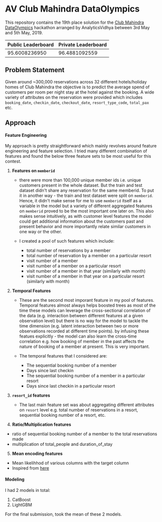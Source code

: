# AV Club Mahindra DataOlympics

This repository contains the 19th place solution for the [Club Mahindra DataOlympics](https://datahack.analyticsvidhya.com/contest/club-mahindra-dataolympics/) hackathon arranged by AnalyticsVidhya between 3rd May and 5th May, 2019.

Public Leaderboard | Private Leaderboard
------------------ | -------------------
95.6008236950 | 96.4881092559

## Problem Statement
Given around ~300,000 reservations across 32 different hotels/holiday homes of Club Mahindra the objective is to predict the average spend of customers per room per night stay at the hotel against the booking. A wide variety of attributes on the reservation were provided which includes
`booking_date`, `checkin_date`, `checkout_date`, `resort_type_code`, `total_pax` etc.

## Approach

#### Feature Engineering
My approach is pretty straightforward which mainly revolves around feature engineering and feature selection. I tried many different combination of features and found the below three feature sets to be most useful for this contest.

1. **Features on `memberid`**
   - there were more than 100,000 unique member ids i.e. unique customers present in the whole dataset. But the train and test dataset didn't share any reservation for the same memberid. To put it in another way - the train and test dataset were split on `memberid`. Hence, it didn't make sense for me to use `memberid` itself as a variable in the model but a variety of different aggregated features on `memberid` proved to be the most important one later on. This also makes sense intuitively, as with customer level features the model could get additional information about the customers past and present behavior and more importantly relate similar customers in one way or the other.

   - I created a pool of such features which include:
     - total number of reservations by a member
     - total number of reservation by a member on a particular resort
     - visit number of a member
     - visit number of a member on a particular resort
     - visit number of a member in that year (similarly with month)
     - visit number of a member in that year on a particular resort (similarly with month)


2. **Temporal Features**
   - These are the second most imporant feature in my pool of features. Temporal features almost always helps boosted trees as most of the time these models can leverage the cross-sectional correlation of the data (e.g. interaction between different features at a given observation level) but there is no way for the model to tackle the time dimension (e.g. latent interaction between two or more observations recorded at different time points). by infusing these featues explicitly - the model can also learn the cross-time correlation e.g. how booking of member in the past affects the nature of booking of a member at present. This is very important.

   - The temporal features that I considered are:
     - The sequential booking number of a member
     - Days since last checkin
     - The sequential booking number of a member in a particular resort
     - Days since last checkin in a particular resort

3. **`resort_id` features**
   - The last main feature set was about aggregating different attributes on `resort` level e.g. total number of reservations in a resort, sequential booking number of a resort, etc.

4. **Ratio/Multiplication features**
  - ratio of sequential booking number of a member to the total reservations made
  - multiplication of total_people and duration_of_stay


5. **Mean encoding features**
  - Mean likelihhod of various columns with the target column
  - Inspired from [here](https://maxhalford.github.io/blog/target-encoding-done-the-right-way/)

#### Modeling
I had 2 models in total:
1. CatBoost
2. LightGBM

For the final submission, took the mean of these 2 models.
